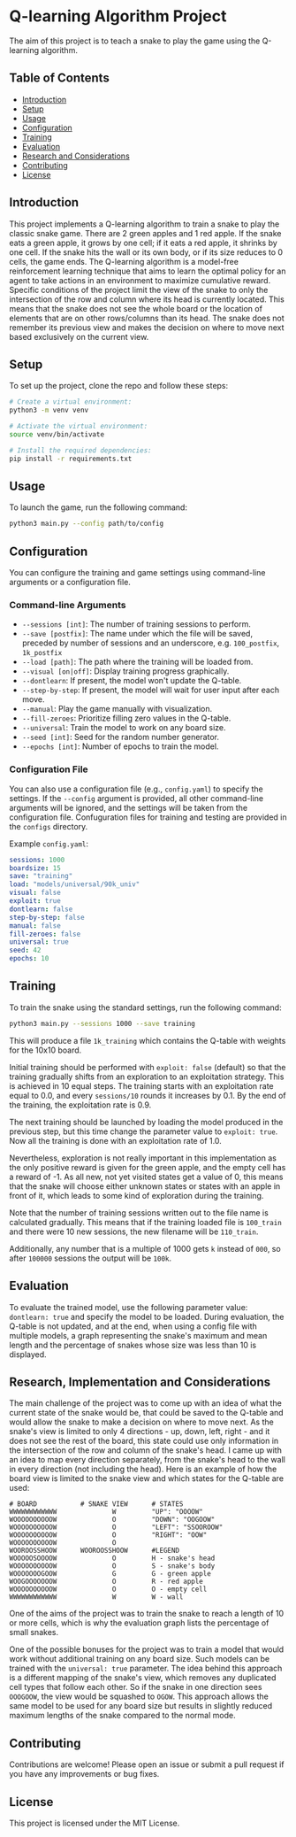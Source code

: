 # Q-learning Algorithm Project

The aim of this project is to teach a snake to play the game using the Q-learning algorithm.

## Table of Contents
- [Introduction](#introduction)
- [Setup](#setup)
- [Usage](#usage)
- [Configuration](#configuration)
- [Training](#training)
- [Evaluation](#evaluation)
- [Research and Considerations](#research-and-considerations)
- [Contributing](#contributing)
- [License](#license)

## Introduction
This project implements a Q-learning algorithm to train a snake to play the classic snake game. There are 2 green apples and 1 red apple. If the snake eats a green apple, it grows by one cell; if it eats a red apple, it shrinks by one cell. If the snake hits the wall or its own body, or if its size reduces to 0 cells, the game ends. The Q-learning algorithm is a model-free reinforcement learning technique that aims to learn the optimal policy for an agent to take actions in an environment to maximize cumulative reward. Specific conditions of the project limit the view of the snake to only the intersection of the row and column where its head is currently located. This means that the snake does not see the whole board or the location of elements that are on other rows/columns than its head. The snake does not remember its previous view and makes the decision on where to move next based exclusively on the current view.

## Setup
To set up the project, clone the repo and follow these steps:

```sh
# Create a virtual environment:
python3 -m venv venv

# Activate the virtual environment:
source venv/bin/activate

# Install the required dependencies:
pip install -r requirements.txt
```

## Usage
To launch the game, run the following command:
```sh
python3 main.py --config path/to/config
```

## Configuration
You can configure the training and game settings using command-line arguments or a configuration file.

### Command-line Arguments
- `--sessions [int]`: The number of training sessions to perform.
- `--save [postfix]`: The name under which the file will be saved, preceded by number of sessions and an underscore, e.g. `100_postfix`, `1k_postfix`
- `--load [path]`: The path where the training will be loaded from.
- `--visual [on|off]`: Display training progress graphically.
- `--dontlearn`: If present, the model won't update the Q-table.
- `--step-by-step`: If present, the model will wait for user input after each move.
- `--manual`: Play the game manually with visualization.
- `--fill-zeroes`: Prioritize filling zero values in the Q-table.
- `--universal`: Train the model to work on any board size.
- `--seed [int]`: Seed for the random number generator.
- `--epochs [int]`: Number of epochs to train the model.

### Configuration File
You can also use a configuration file (e.g., `config.yaml`) to specify the settings. If the `--config` argument is provided, all other command-line arguments will be ignored, and the settings will be taken from the configuration file. Confuguration files for training and testing are provided in the `configs` directory.

Example `config.yaml`:
```yaml
sessions: 1000
boardsize: 15
save: "training"
load: "models/universal/90k_univ"
visual: false
exploit: true
dontlearn: false
step-by-step: false
manual: false
fill-zeroes: false
universal: true
seed: 42
epochs: 10
```

## Training
To train the snake using the standard settings, run the following command:
```sh
python3 main.py --sessions 1000 --save training
```
This will produce a file `1k_training` which contains the Q-table with weights for the 10x10 board.

Initial training should be performed with `exploit: false` (default) so that the training gradually shifts from an exploration to an exploitation strategy. This is achieved in 10 equal steps. The training starts with an exploitation rate equal to 0.0, and every `sessions/10` rounds it increases by 0.1. By the end of the training, the exploitation rate is 0.9.

The next training should be launched by loading the model produced in the previous step, but this time change the parameter value to `exploit: true`. Now all the training is done with an exploitation rate of 1.0.

Nevertheless, exploration is not really important in this implementation as the only positive reward is given for the green apple, and the empty cell has a reward of -1. As all new, not yet visited states get a value of 0, this means that the snake will choose either unknown states or states with an apple in front of it, which leads to some kind of exploration during the training.

Note that the number of training sessions written out to the file name is calculated gradually. This means that if the training loaded file is `100_train` and there were 10 new sessions, the new filename will be `110_train`.

Additionally, any number that is a multiple of 1000 gets `k` instead of `000`, so after `100000` sessions the output will be `100k`.

## Evaluation
To evaluate the trained model, use the following parameter value: `dontlearn: true` and specify the model to be loaded. During evaluation, the Q-table is not updated, and at the end, when using a config file with multiple models, a graph representing the snake's maximum and mean length and the percentage of snakes whose size was less than 10 is displayed.

## Research, Implementation and Considerations
The main challenge of the project was to come up with an idea of what the current state of the snake would be, that could be saved to the Q-table and would allow the snake to make a decision on where to move next. As the snake's view is limited to only 4 directions - up, down, left, right - and it does not see the rest of the board, this state could use only information in the intersection of the row and column of the snake's head. I came up with an idea to map every direction separately, from the snake's head to the wall in every direction (not including the head). Here is an example of how the board view is limited to the snake view and which states for the Q-table are used:
```
# BOARD           # SNAKE VIEW      # STATES
WWWWWWWWWWWW              W         "UP": "OOOOW"
WOOOOOOOOOOW              O         "DOWN": "OOGOOW"
WOOOOOOOOOOW              O         "LEFT": "SSOOROOW"
WOOOOOOOOOOW              O         "RIGHT": "OOW"
WOOOOOOOOOOW              O         
WOOROOSSHOOW      WOOROOSSHOOW      #LEGEND
WOOOOOSOOOOW              O         H - snake's head
WOOOOOOOOOOW              O         S - snake's body
WOOOOOOOGOOW              G         G - green apple
WOOGOOOOOOOW              O         R - red apple
WOOOOOOOOOOW              O         O - empty cell
WWWWWWWWWWWW              W         W - wall
```

One of the aims of the project was to train the snake to reach a length of 10 or more cells, which is why the evaluation graph lists the percentage of small snakes.

One of the possible bonuses for the project was to train a model that would work without additional training on any board size. Such models can be trained with the `universal: true` parameter. The idea behind this approach is a different mapping of the snake's view, which removes any duplicated cell types that follow each other. So if the snake in one direction sees `OOOGOOW`, the view would be squashed to `OGOW`. This approach allows the same model to be used for any board size but results in slightly reduced maximum lengths of the snake compared to the normal mode.

## Contributing
Contributions are welcome! Please open an issue or submit a pull request if you have any improvements or bug fixes.

## License
This project is licensed under the MIT License.